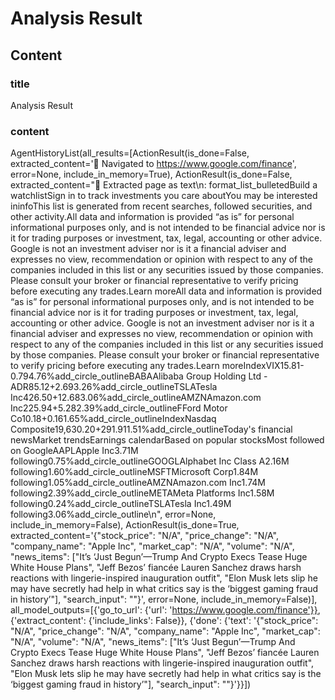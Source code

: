 # Analysis Result

## Content

### title

Analysis Result

### content

AgentHistoryList(all_results=[ActionResult(is_done=False, extracted_content='🔗  Navigated to https://www.google.com/finance', error=None, include_in_memory=True), ActionResult(is_done=False, extracted_content="📄  Extracted page as text\n: format_list_bulletedBuild a watchlistSign in to track investments you care aboutYou may be interested ininfoThis list is generated from recent searches, followed securities, and other activity.All data and information is provided “as is” for personal informational purposes only, and is not intended to be financial advice nor is it for trading purposes or investment, tax, legal, accounting or other advice. Google is not an investment adviser nor is it a financial adviser and expresses no view, recommendation or opinion with respect to any of the companies included in this list or any securities issued by those companies. Please consult your broker or financial representative to verify pricing before executing any trades.Learn moreAll data and information is provided “as is” for personal informational purposes only, and is not intended to be financial advice nor is it for trading purposes or investment, tax, legal, accounting or other advice. Google is not an investment adviser nor is it a financial adviser and expresses no view, recommendation or opinion with respect to any of the companies included in this list or any securities issued by those companies. Please consult your broker or financial representative to verify pricing before executing any trades.Learn moreIndexVIX15.81-0.794.76%add_circle_outlineBABAAlibaba Group Holding Ltd - ADR$85.12+$2.693.26%add_circle_outlineTSLATesla Inc$426.50+$12.683.06%add_circle_outlineAMZNAmazon.com Inc$225.94+$5.282.39%add_circle_outlineFFord Motor Co$10.18+$0.161.65%add_circle_outlineIndexNasdaq Composite19,630.20+291.911.51%add_circle_outlineToday's financial newsMarket trendsEarnings calendarBased on popular stocksMost followed on GoogleAAPLApple Inc3.71M following0.75%add_circle_outlineGOOGLAlphabet Inc Class A2.16M following1.60%add_circle_outlineMSFTMicrosoft Corp1.84M following1.05%add_circle_outlineAMZNAmazon.com Inc1.74M following2.39%add_circle_outlineMETAMeta Platforms Inc1.58M following0.24%add_circle_outlineTSLATesla Inc1.49M following3.06%add_circle_outline\n", error=None, include_in_memory=False), ActionResult(is_done=True, extracted_content='{"stock_price": "N/A", "price_change": "N/A", "company_name": "Apple Inc", "market_cap": "N/A", "volume": "N/A", "news_items": ["It’s ‘Just Begun’—Trump And Crypto Execs Tease Huge White House Plans", "Jeff Bezos’ fiancée Lauren Sanchez draws harsh reactions with lingerie-inspired inauguration outfit", "Elon Musk lets slip he may have secretly had help in what critics say is the ‘biggest gaming fraud in history’"], "search_input": ""}', error=None, include_in_memory=False)], all_model_outputs=[{'go_to_url': {'url': 'https://www.google.com/finance'}}, {'extract_content': {'include_links': False}}, {'done': {'text': '{"stock_price": "N/A", "price_change": "N/A", "company_name": "Apple Inc", "market_cap": "N/A", "volume": "N/A", "news_items": ["It’s ‘Just Begun’—Trump And Crypto Execs Tease Huge White House Plans", "Jeff Bezos’ fiancée Lauren Sanchez draws harsh reactions with lingerie-inspired inauguration outfit", "Elon Musk lets slip he may have secretly had help in what critics say is the ‘biggest gaming fraud in history’"], "search_input": ""}'}}])